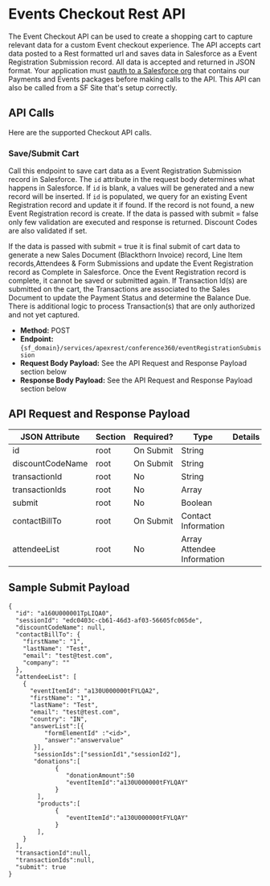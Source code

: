 # Events Checkout Rest API
The Event Checkout API can be used to create a shopping cart to capture relevant data for a custom Event checkout experience.
The API accepts cart data posted to a Rest formatted url and saves data in Salesforce as a Event Registration Submission record. All data is accepted and returned in JSON format. Your application must [oauth to a Salesforce org](https://help.salesforce.com/articleView?id=connected_app_create_api_integration.htm&type=5) that contains our Payments and Events packages before making calls to the API. This API can also be called from a SF Site that's setup correctly.

## API Calls
Here are the supported Checkout API calls.

### Save/Submit Cart
Call this endpoint to save cart data as a Event Registration Submission record in Salesforce. The `id` attribute in the request body determines what happens in Salesforce. If `id` is blank, a values will be generated and a new record will be inserted. If `id` is populated, we query for an existing Event Registration record and update it if found. If the record is not found, a new Event Registration record is create. If the data is passed with submit = false only few validation are executed and response is returned. Discount Codes are also validated if set.

If the data is passed with submit = true it is final submit of cart data to generate a new Sales Document (Blackthorn Invoice) record, Line Item records,Attendees & Form Submissions and update the Event Registration record as Complete in Salesforce. Once the Event Registration record is complete, it cannot be saved or submitted again. If Transaction Id(s) are submitted on the cart, the Transactions are associated to the Sales Document to update the Payment Status and determine the Balance Due. There is additional logic to process Transaction(s) that are only authorized and not yet captured. 


- **Method:** POST
- **Endpoint:** `{sf_domain}/services/apexrest/conference360/eventRegistrationSubmission`
- **Request Body Payload:** See the API Request and Response Payload section below
- **Response Body Payload:** See the API Request and Response Payload section below


## API Request and Response Payload

JSON Attribute | Section | Required? | Type | Details
----- | ----- | ----- | ----- | -----
id | root | On Submit | String | 
discountCodeName | root | On Submit | String | 
transactionId | root | No | String | 
transactionIds | root | No | Array | 
submit | root | No | Boolean | 
contactBillTo | root | On Submit | Contact Information | 
attendeeList | root | No | Array Attendee Information | 


## Sample Submit Payload
```
{
  "id": "a160U000001TpLIQA0",
  "sessionId": "edc0403c-cb61-46d3-af03-56605fc065de",
  "discountCodeName": null,
  "contactBillTo": {
    "firstName": "1",
    "lastName": "Test",
    "email": "test@test.com",
    "company": ""
  },
  "attendeeList": [
    {
      "eventItemId": "a130U000000tFYLQA2",
      "firstName": "1",
      "lastName": "Test",
      "email": "test@test.com",
      "country": "IN",
      "answerList":[{
          "formElementId" :"<id>",
          "answer":"answervalue"
       }],
       "sessionIds":["sessionId1","sessionId2"],
       "donations":[
             {
                "donationAmount":50
                "eventItemId":"a130U000000tFYLQAY"
             }
        ],
        "products":[
             {
                "eventItemId":"a130U000000tFYLQAY"
             }
        ],
    }
  ],
  "transactionId":null,
  "transactionIds":null,
  "submit": true
}
```
